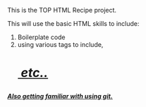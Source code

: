 This is the TOP HTML Recipe project.

This will use the basic HTML skills to include:
1. Boilerplate code
2. using various tags to include, <h1><a href><p><strong><em><img> etc..

Also getting familiar with using git.

